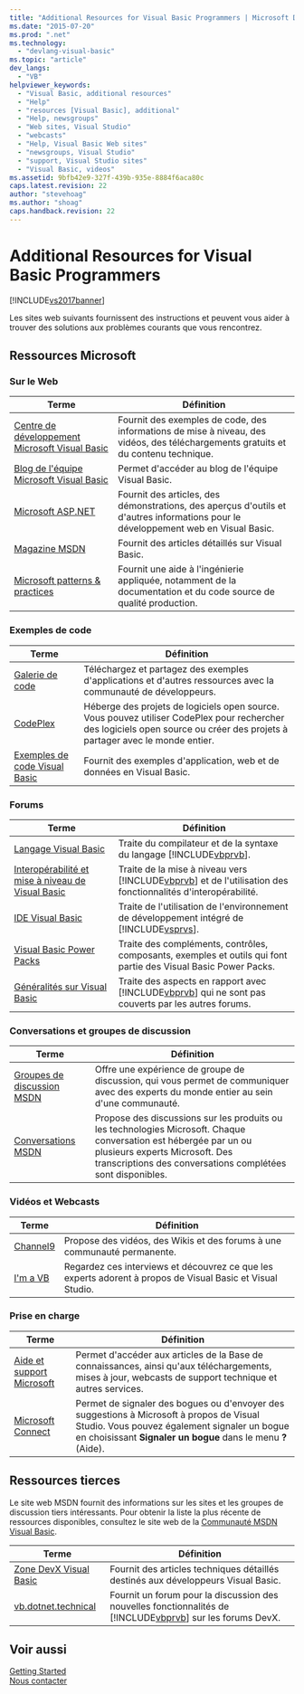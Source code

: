 ```yaml
---
title: "Additional Resources for Visual Basic Programmers | Microsoft Docs"
ms.date: "2015-07-20"
ms.prod: ".net"
ms.technology: 
  - "devlang-visual-basic"
ms.topic: "article"
dev_langs: 
  - "VB"
helpviewer_keywords: 
  - "Visual Basic, additional resources"
  - "Help"
  - "resources [Visual Basic], additional"
  - "Help, newsgroups"
  - "Web sites, Visual Studio"
  - "webcasts"
  - "Help, Visual Basic Web sites"
  - "newsgroups, Visual Studio"
  - "support, Visual Studio sites"
  - "Visual Basic, videos"
ms.assetid: 9bfb42e9-327f-439b-935e-8884f6aca80c
caps.latest.revision: 22
author: "stevehoag"
ms.author: "shoag"
caps.handback.revision: 22
---
```

# Additional Resources for Visual Basic Programmers
[!INCLUDE[vs2017banner](../../visual-basic/includes/vs2017banner.md)]

Les sites web suivants fournissent des instructions et peuvent vous aider à trouver des solutions aux problèmes courants que vous rencontrez.  
  
## Ressources Microsoft  
  
### Sur le Web  
  
|Terme|Définition|  
|-----------|----------------|  
|[Centre de développement Microsoft Visual Basic](http://go.microsoft.com/fwlink/?LinkID=47768)|Fournit des exemples de code, des informations de mise à niveau, des vidéos, des téléchargements gratuits et du contenu technique.|  
|[Blog de l'équipe Microsoft Visual Basic](http://go.microsoft.com/fwlink/?LinkID=123815)|Permet d'accéder au blog de l'équipe Visual Basic.|  
|[Microsoft ASP.NET](http://go.microsoft.com/fwlink/?LinkID=51657)|Fournit des articles, des démonstrations, des aperçus d'outils et d'autres informations pour le développement web en Visual Basic.|  
|[Magazine MSDN](http://msdn.microsoft.com/magazine/cc159292.aspx)|Fournit des articles détaillés sur Visual Basic.|  
|[Microsoft patterns & practices](http://msdn.microsoft.com/practices/default.aspx)|Fournit une aide à l'ingénierie appliquée, notamment de la documentation et du code source de qualité production.|  
  
### Exemples de code  
  
|Terme|Définition|  
|-----------|----------------|  
|[Galerie de code](http://code.msdn.microsoft.com/)|Téléchargez et partagez des exemples d'applications et d'autres ressources avec la communauté de développeurs.|  
|[CodePlex](http://www.codeplex.com/)|Héberge des projets de logiciels open source.  Vous pouvez utiliser CodePlex pour rechercher des logiciels open source ou créer des projets à partager avec le monde entier.|  
|[Exemples de code Visual Basic](http://msdn.microsoft.com/vbasic/ms789074)|Fournit des exemples d'application, web et de données en Visual Basic.|  
  
### Forums  
  
|Terme|Définition|  
|-----------|----------------|  
|[Langage Visual Basic](http://go.microsoft.com/fwlink/?LinkId=145963)|Traite du compilateur et de la syntaxe du langage [!INCLUDE[vbprvb](../../csharp/programming-guide/concepts/linq/includes/vbprvb-md.md)].|  
|[Interopérabilité et mise à niveau de Visual Basic](http://go.microsoft.com/fwlink/?LinkId=145966)|Traite de la mise à niveau vers [!INCLUDE[vbprvb](../../csharp/programming-guide/concepts/linq/includes/vbprvb-md.md)] et de l'utilisation des fonctionnalités d'interopérabilité.|  
|[IDE Visual Basic](http://go.microsoft.com/fwlink/?LinkId=145971)|Traite de l'utilisation de l'environnement de développement intégré de [!INCLUDE[vsprvs](../../csharp/includes/vsprvs-md.md)].|  
|[Visual Basic Power Packs](http://social.msdn.microsoft.com/Forums/vbpowerpacks/threads)|Traite des compléments, contrôles, composants, exemples et outils qui font partie des Visual Basic Power Packs.|  
|[Généralités sur Visual Basic](http://go.microsoft.com/fwlink/?LinkId=145973)|Traite des aspects en rapport avec [!INCLUDE[vbprvb](../../csharp/programming-guide/concepts/linq/includes/vbprvb-md.md)] qui ne sont pas couverts par les autres forums.|  
  
### Conversations et groupes de discussion  
  
|Terme|Définition|  
|-----------|----------------|  
|[Groupes de discussion MSDN](http://go.microsoft.com/fwlink/?LinkId=145961)|Offre une expérience de groupe de discussion, qui vous permet de communiquer avec des experts du monde entier au sein d'une communauté.|  
|[Conversations MSDN](http://go.microsoft.com/fwlink/?LinkId=145962)|Propose des discussions sur les produits ou les technologies Microsoft.  Chaque conversation est hébergée par un ou plusieurs experts Microsoft.  Des transcriptions des conversations complétées sont disponibles.|  
  
### Vidéos et Webcasts  
  
|Terme|Définition|  
|-----------|----------------|  
|[Channel9](http://go.microsoft.com/fwlink/?LinkID=123827)|Propose des vidéos, des Wikis et des forums à une communauté permanente.|  
|[I'm a VB](http://msdn.microsoft.com/vbasic/dd776132)|Regardez ces interviews et découvrez ce que les experts adorent à propos de Visual Basic et Visual Studio.|  
  
### Prise en charge  
  
|Terme|Définition|  
|-----------|----------------|  
|[Aide et support Microsoft](http://go.microsoft.com/fwlink/?LinkID=108287)|Permet d'accéder aux articles de la Base de connaissances, ainsi qu'aux téléchargements, mises à jour, webcasts de support technique et autres services.|  
|[Microsoft Connect](http://connect.microsoft.com/)|Permet de signaler des bogues ou d'envoyer des suggestions à Microsoft à propos de Visual Studio.  Vous pouvez également signaler un bogue en choisissant **Signaler un bogue** dans le menu **?** \(Aide\).|  
  
## Ressources tierces  
 Le site web MSDN fournit des informations sur les sites et les groupes de discussion tiers intéressants.  Pour obtenir la liste la plus récente de ressources disponibles, consultez le site web de la [Communauté MSDN Visual Basic](http://go.microsoft.com/fwlink/?LinkID=77372).  
  
|Terme|Définition|  
|-----------|----------------|  
|[Zone DevX Visual Basic](http://go.microsoft.com/fwlink/?LinkId=145978)|Fournit des articles techniques détaillés destinés aux développeurs Visual Basic.|  
|[vb.dotnet.technical](http://go.microsoft.com/fwlink/?LinkId=145986)|Fournit un forum pour la discussion des nouvelles fonctionnalités de [!INCLUDE[vbprvb](../../csharp/programming-guide/concepts/linq/includes/vbprvb-md.md)] sur les forums DevX.|  
  
## Voir aussi  
 [Getting Started](../../visual-basic/getting-started/index.md)   
 [Nous contacter](/visual-studio/ide/talk-to-us)